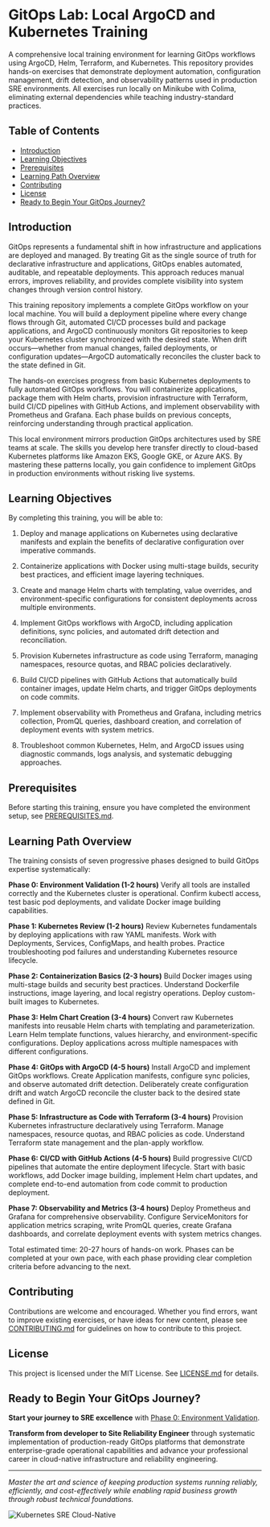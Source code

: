 # GitOps Lab: Local ArgoCD and Kubernetes Training

A comprehensive local training environment for learning GitOps workflows using ArgoCD, Helm, Terraform, and Kubernetes. This repository provides hands-on exercises that demonstrate deployment automation, configuration management, drift detection, and observability patterns used in production SRE environments. All exercises run locally on Minikube with Colima, eliminating external dependencies while teaching industry-standard practices.

## Table of Contents

- [Introduction](#introduction)
- [Learning Objectives](#learning-objectives)
- [Prerequisites](#prerequisites)
- [Learning Path Overview](#learning-path-overview)
- [Contributing](#contributing)
- [License](#license)
- [Ready to Begin Your GitOps Journey?](#ready-to-begin-your-gitops-journey)

## Introduction

GitOps represents a fundamental shift in how infrastructure and applications are deployed and managed. By treating Git as the single source of truth for declarative infrastructure and applications, GitOps enables automated, auditable, and repeatable deployments. This approach reduces manual errors, improves reliability, and provides complete visibility into system changes through version control history.

This training repository implements a complete GitOps workflow on your local machine. You will build a deployment pipeline where every change flows through Git, automated CI/CD processes build and package applications, and ArgoCD continuously monitors Git repositories to keep your Kubernetes cluster synchronized with the desired state. When drift occurs—whether from manual changes, failed deployments, or configuration updates—ArgoCD automatically reconciles the cluster back to the state defined in Git.

The hands-on exercises progress from basic Kubernetes deployments to fully automated GitOps workflows. You will containerize applications, package them with Helm charts, provision infrastructure with Terraform, build CI/CD pipelines with GitHub Actions, and implement observability with Prometheus and Grafana. Each phase builds on previous concepts, reinforcing understanding through practical application.

This local environment mirrors production GitOps architectures used by SRE teams at scale. The skills you develop here transfer directly to cloud-based Kubernetes platforms like Amazon EKS, Google GKE, or Azure AKS. By mastering these patterns locally, you gain confidence to implement GitOps in production environments without risking live systems.

## Learning Objectives

By completing this training, you will be able to:

1. Deploy and manage applications on Kubernetes using declarative manifests and explain the benefits of declarative configuration over imperative commands.

2. Containerize applications with Docker using multi-stage builds, security best practices, and efficient image layering techniques.

3. Create and manage Helm charts with templating, value overrides, and environment-specific configurations for consistent deployments across multiple environments.

4. Implement GitOps workflows with ArgoCD, including application definitions, sync policies, and automated drift detection and reconciliation.

5. Provision Kubernetes infrastructure as code using Terraform, managing namespaces, resource quotas, and RBAC policies declaratively.

6. Build CI/CD pipelines with GitHub Actions that automatically build container images, update Helm charts, and trigger GitOps deployments on code commits.

7. Implement observability with Prometheus and Grafana, including metrics collection, PromQL queries, dashboard creation, and correlation of deployment events with system metrics.

8. Troubleshoot common Kubernetes, Helm, and ArgoCD issues using diagnostic commands, logs analysis, and systematic debugging approaches.

## Prerequisites

Before starting this training, ensure you have completed the environment setup, see [PREREQUISITES.md](PREREQUISITES.md).

## Learning Path Overview

The training consists of seven progressive phases designed to build GitOps expertise systematically:

**Phase 0: Environment Validation (1-2 hours)**
Verify all tools are installed correctly and the Kubernetes cluster is operational. Confirm kubectl access, test basic pod deployments, and validate Docker image building capabilities.

**Phase 1: Kubernetes Review (1-2 hours)**
Review Kubernetes fundamentals by deploying applications with raw YAML manifests. Work with Deployments, Services, ConfigMaps, and health probes. Practice troubleshooting pod failures and understanding Kubernetes resource lifecycle.

**Phase 2: Containerization Basics (2-3 hours)**
Build Docker images using multi-stage builds and security best practices. Understand Dockerfile instructions, image layering, and local registry operations. Deploy custom-built images to Kubernetes.

**Phase 3: Helm Chart Creation (3-4 hours)**
Convert raw Kubernetes manifests into reusable Helm charts with templating and parameterization. Learn Helm template functions, values hierarchy, and environment-specific configurations. Deploy applications across multiple namespaces with different configurations.

**Phase 4: GitOps with ArgoCD (4-5 hours)**
Install ArgoCD and implement GitOps workflows. Create Application manifests, configure sync policies, and observe automated drift detection. Deliberately create configuration drift and watch ArgoCD reconcile the cluster back to the desired state defined in Git.

**Phase 5: Infrastructure as Code with Terraform (3-4 hours)**
Provision Kubernetes infrastructure declaratively using Terraform. Manage namespaces, resource quotas, and RBAC policies as code. Understand Terraform state management and the plan-apply workflow.

**Phase 6: CI/CD with GitHub Actions (4-5 hours)**
Build progressive CI/CD pipelines that automate the entire deployment lifecycle. Start with basic workflows, add Docker image building, implement Helm chart updates, and complete end-to-end automation from code commit to production deployment.

**Phase 7: Observability and Metrics (3-4 hours)**
Deploy Prometheus and Grafana for comprehensive observability. Configure ServiceMonitors for application metrics scraping, write PromQL queries, create Grafana dashboards, and correlate deployment events with system metrics changes.

Total estimated time: 20-27 hours of hands-on work. Phases can be completed at your own pace, with each phase providing clear completion criteria before advancing to the next.

## Contributing

Contributions are welcome and encouraged. Whether you find errors, want to improve existing exercises, or have ideas for new content, please see [CONTRIBUTING.md](CONTRIBUTING.md) for guidelines on how to contribute to this project.

## License

This project is licensed under the MIT License. See [LICENSE.md](LICENSE.md) for details.

## Ready to Begin Your GitOps Journey?

**Start your journey to SRE excellence** with [Phase 0: Environment Validation](exercises/phase-0-validation/).

**Transform from developer to Site Reliability Engineer** through systematic implementation of production-ready GitOps platforms that demonstrate enterprise-grade operational capabilities and advance your professional career in cloud-native infrastructure and reliability engineering.

---

*Master the art and science of keeping production systems running reliably, efficiently, and cost-effectively while enabling rapid business growth through robust technical foundations.*

![Kubernetes SRE Cloud-Native](https://img.shields.io/badge/Kubernetes-SRE%20Cloud--Native-blue)